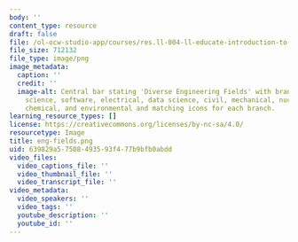 ```yaml
---
body: ''
content_type: resource
draft: false
file: /ol-ocw-studio-app/courses/res.ll-004-ll-educate-introduction-to-engineering-concepts-spring-2022/eng-fields.png
file_size: 712132
file_type: image/png
image_metadata:
  caption: ''
  credit: ''
  image-alt: Central bar stating 'Diverse Engineering Fields' with branches of computer
    science, software, electrical, data science, civil, mechanical, nuclear, bioengineering,
    chemical, and environmental and matching icons for each branch.
learning_resource_types: []
license: https://creativecommons.org/licenses/by-nc-sa/4.0/
resourcetype: Image
title: eng-fields.png
uid: 639829a5-7508-4935-93f4-77b9bfb0abdd
video_files:
  video_captions_file: ''
  video_thumbnail_file: ''
  video_transcript_file: ''
video_metadata:
  video_speakers: ''
  video_tags: ''
  youtube_description: ''
  youtube_id: ''
---
```

